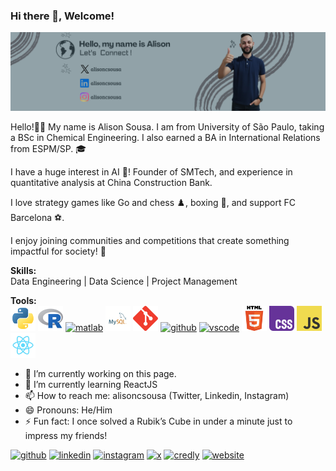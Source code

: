 ### Hi there 👋, Welcome!

![I am Alison Sousa ](banner.png)

Hello!👋🏻 My name is Alison Sousa. I am from University of São Paulo, taking a BSc in Chemical Engineering. I also earned a BA in International Relations from ESPM/SP. 🎓

I have a huge interest in AI 🤖! Founder of SMTech, and experience in quantitative analysis at China Construction Bank.

I love strategy games like Go and chess ♟️, boxing 🥊, and support FC Barcelona ⚽.

I enjoy joining communities and competitions that create something impactful for society! 🙋

**Skills:**  
Data Engineering | Data Science | Project Management  

**Tools:**   
[<img src='https://raw.githubusercontent.com/github/explore/80688e429a7d4ef2fca1e82350fe8e3517d3494d/topics/python/python.png' alt='python' height='40'>](https://github.com/Alison-Sousa)
[<img src='https://raw.githubusercontent.com/github/explore/80688e429a7d4ef2fca1e82350fe8e3517d3494d/topics/r/r.png' alt='r' height='40'>](https://github.com/Alison-Sousa)
[<img src='https://upload.wikimedia.org/wikipedia/commons/2/21/Matlab_Logo.png' alt='matlab' height='40'>](https://github.com/Alison-Sousa)
[<img src='https://raw.githubusercontent.com/github/explore/80688e429a7d4ef2fca1e82350fe8e3517d3494d/topics/mysql/mysql.png' alt='mysql' height='40'>](https://instagram.com/alisoncsousa_)
[<img src='https://raw.githubusercontent.com/github/explore/80688e429a7d4ef2fca1e82350fe8e3517d3494d/topics/git/git.png' alt='git' height='40'>](https://github.com/Alison-Sousa)
[<img src='https://github.githubassets.com/images/modules/logos_page/GitHub-Mark.png' alt='github' height='40'>](https://x.com/alisoncsousa)
[<img src='https://upload.wikimedia.org/wikipedia/commons/thumb/2/2d/Visual_Studio_Code_1.18_icon.svg/1200px-Visual_Studio_Code_1.18_icon.svg.png' alt='vscode' height='40'>](https://github.com/Alison-Sousa)
[<img src='https://raw.githubusercontent.com/github/explore/80688e429a7d4ef2fca1e82350fe8e3517d3494d/topics/html/html.png' alt='html' height='40'>](https://www.linkedin.com/in/alisoncsousa/)
[<img src='https://raw.githubusercontent.com/github/explore/80688e429a7d4ef2fca1e82350fe8e3517d3494d/topics/css/css.png' alt='css' height='40'>](https://instagram.com/alisoncsousa_)
[<img src='https://raw.githubusercontent.com/github/explore/80688e429a7d4ef2fca1e82350fe8e3517d3494d/topics/javascript/javascript.png' alt='js' height='40'>](alison-sousa.github.io/)
[<img src='https://raw.githubusercontent.com/github/explore/80688e429a7d4ef2fca1e82350fe8e3517d3494d/topics/react/react.png' alt='reactjs' height='40'>](https://x.com/alisoncsousa)



- 🔭 I’m currently working on this page. 
- 🌱 I’m currently learning ReactJS 
- 📫 How to reach me: alisoncsousa (Twitter, Linkedin, Instagram) 
- 😄 Pronouns: He/Him 
- ⚡ Fun fact: I once solved a Rubik’s Cube in under a minute just to impress my friends!  


[<img src='https://cdn.jsdelivr.net/npm/simple-icons@15.16.1/icons/github.svg' alt='github' height='40'>](https://github.com/Alison-Sousa)
[<img src='https://cdn.jsdelivr.net/npm/simple-icons@11.0.0/icons/linkedin.svg' alt='linkedin' height='40'>](https://www.linkedin.com/in/alisoncsousa/)
[<img src='https://cdn.jsdelivr.net/npm/simple-icons@15.16.1/icons/instagram.svg' alt='instagram' height='40'>](https://instagram.com/alisoncsousa_)
[<img src='https://cdn.jsdelivr.net/npm/simple-icons@15.16.1/icons/x.svg' alt='x' height='40'>](https://x.com/alisoncsousa)
[<img src='https://cdn.jsdelivr.net/npm/simple-icons@15.16.1/icons/credly.svg' alt='credly' height='40'>](https://www.credly.com/users/alisoncsousa)
[<img src='https://cdn.jsdelivr.net/npm/simple-icons@15.16.1/icons/sitepoint.svg' alt='website' height='40'>](https://alison-sousa.github.io/)

